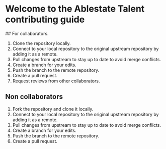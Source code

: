 # Welcome to the Ablestate Talent contributing guide
<!-- omit in toc -->

## For collaborators.
1. Clone the repository locally.
2. Connect to your local repository to the original upstream repository by adding it as a remote.
4. Pull changes from upstream to stay up to date to avoid merge conflicts.
5. Create a branch for your edits. 
6. Push the branch to the remote repository. 
7. Create a pull request.
8. Request reviews from other collaborators.

## Non collaborators
1. Fork the repository and clone it locally.
2. Connect to your local repository to the original upstream repository by adding it as a remote.
4. Pull changes from upstream to stay up to date to avoid merge conflicts.
5. Create a branch for your edits. 
6. Push the branch to the remote repository. 
7. Create a pull request.





